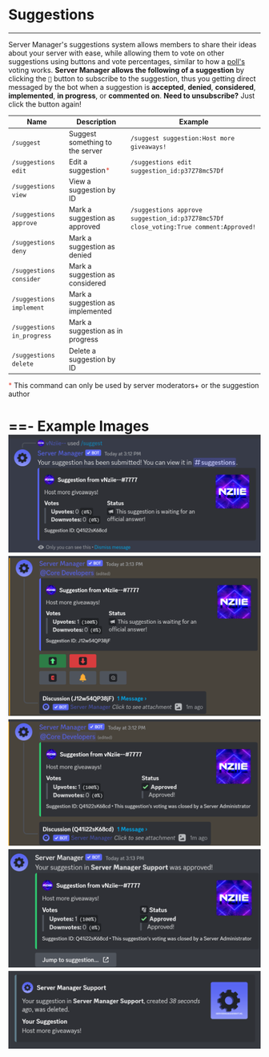 # Suggestions
---
Server Manager's suggestions system allows members to share their ideas about your server with ease, while allowing them to vote on other suggestions using buttons and vote percentages, similar to how a [poll's](./polls.md) voting works. **Server Manager allows the following of a suggestion** by clicking the `🔔` button to subscribe to the suggestion, thus you getting direct messaged by the bot when a suggestion is **accepted**, **denied**, **considered**, **implemented**, **in progress**, or **commented on**. **Need to unsubscribe?** Just click the button again!

Name | Description | Example |
--- | --- | --- |
`/suggest` | Suggest something to the server | `/suggest suggestion:Host more giveaways!`
`/suggestions edit` | Edit a suggestion<span style="color:#e74c3c">*</span> | `/suggestions edit suggestion_id:p37Z78mc57Df`
`/suggestions view` | View a suggestion by ID
`/suggestions approve` | Mark a suggestion as approved | `/suggestions approve suggestion_id:p37Z78mc57Df close_voting:True comment:Approved!`
`/suggestions deny` | Mark a suggestion as denied
`/suggestions consider` | Mark a suggestion as considered
`/suggestions implement` | Mark a suggestion as implemented
`/suggestions in_progress` | Mark a suggestion as in progress
`/suggestions delete` | Delete a suggestion by ID

<span style="color:#e74c3c">*</span> This command can only be used by server moderators+ or the suggestion author

==- Example Images
![Suggest something](/static/suggestions1.png)
![Suggestion voting](/static/suggestions2.png)
![Approved suggestion](/static/suggestions3.png)
![Approved suggestion (DM)](/static/suggestions4.png)
![Deleted suggestion (DM)](/static/suggestions5.png)
===